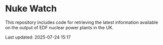 # Nuke Watch

This repository includes code for retrieving the latest information available on the output of EDF nuclear power plants in the UK.

Last updated: 2025-07-24 15:17